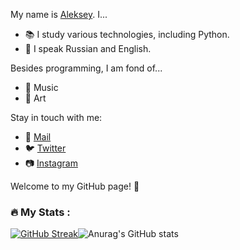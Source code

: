 My name is [Aleksey](https://github.com/yourusername). I...

- :books: I study various technologies, including Python.
- :speech_balloon: I speak Russian and English.

Besides programming, I am fond of...

- :musical_note: Music
- :art: Art

Stay in touch with me:

- :email: [Mail](linue@inbox.ru)
- :bird: [Twitter](https://twitter.com/linue)
- :camera: [Instagram](https://www.instagram.com/quam.max)

Welcome to my GitHub page! :rocket:

### :fire: My Stats :
[![GitHub Streak](https://streak-stats.demolab.com?user=linue-code&theme=codestackr&date_format=j%20M%5B%20Y%5D)](https://git.io/streak-stats)![Anurag's GitHub stats](https://github-readme-stats.vercel.app/api?username=linue-code&show_icons=true&theme=default&bg_color=09131B&title_color=FF652F&text_color=FEE300&icon_color=FF652F)

